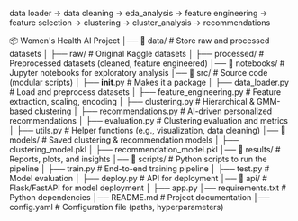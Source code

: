 data loader -> data cleaning -> eda_analysis -> feature engineering -> feature selection -> clustering -> cluster_analysis -> recommendations




📦 Women's Health AI Project
│── 📂 data/                     # Store raw and processed datasets
│    ├── raw/                    # Original Kaggle datasets
│    ├── processed/               # Preprocessed datasets (cleaned, feature engineered)
│── 📂 notebooks/                 # Jupyter notebooks for exploratory analysis
│── 📂 src/                       # Source code (modular scripts)
│    ├── __init__.py              # Makes it a package
│    ├── data_loader.py           # Load and preprocess datasets
│    ├── feature_engineering.py   # Feature extraction, scaling, encoding
│    ├── clustering.py            # Hierarchical & GMM-based clustering
│    ├── recommendations.py       # AI-driven personalized recommendations
│    ├── evaluation.py            # Clustering evaluation and metrics
│    ├── utils.py                 # Helper functions (e.g., visualization, data cleaning)
│── 📂 models/                     # Saved clustering & recommendation models
│    ├── clustering_model.pkl
│    ├── recommendation_model.pkl
│── 📂 results/                    # Reports, plots, and insights
│── 📂 scripts/                    # Python scripts to run the pipeline
│    ├── train.py                  # End-to-end training pipeline
│    ├── test.py                   # Model evaluation
│    ├── deploy.py                 # API for deployment
│── 📂 api/                         # Flask/FastAPI for model deployment
│    ├── app.py
│── requirements.txt                # Python dependencies
│── README.md                       # Project documentation
│── config.yaml                      # Configuration file (paths, hyperparameters)
